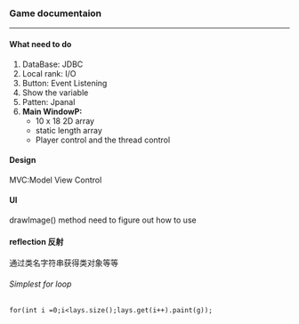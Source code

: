 ### Game documentaion
<hr>

#### What need to do
1. DataBase: JDBC
2. Local rank: I/O
3. Button: Event Listening 
4. Show the variable
5. Patten: Jpanal 
6. **Main WindowP:** 
    - 10 x 18 2D array
    - static length array
    - Player control and the thread control

#### Design
MVC:Model View Control

#### UI
drawImage() method need to figure out how to use

#### reflection 反射
通过类名字符串获得类对象等等


###### Simplest for loop
`for(int i =0;i<lays.size();lays.get(i++).paint(g));`
